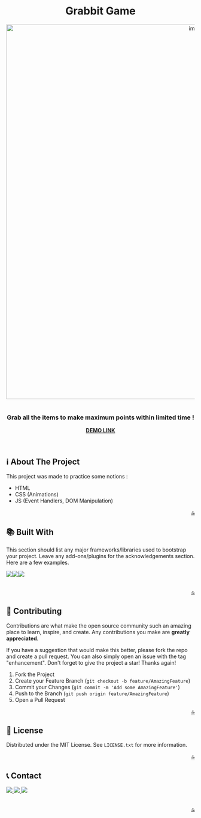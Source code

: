 <!-- TOP ANCHOR -->
<a name="top"></a>

<div align="center">
  <!-- PROJECT TITLE -->
  <h1 align="center">Grabbit Game</h1>
  
  <!-- PROJECT MOCKUP IMAGE -->
  <img style="margin-bottom:16px;" width="1001" alt="image" src="https://user-images.githubusercontent.com/108981645/200744252-d77279a9-efc3-4f26-b9a6-d64321f634f3.png">
 
  <p align="center"> 
    <h3>
    <!-- PROJECT SUBTITLE -->
      Grab all the items to make maximum points within limited time ! 
    </h3>
    <!-- PROJECT LINK -->
    <a href="https://grabbit-game.netlify.app/"><strong>DEMO LINK</strong></a>
  </p>
  <br />
</div>


<!-- ABOUT THE PROJECT -->
## ℹ️ About The Project

This project was made to practice some notions :
- HTML
- CSS (Animations)
- JS (Event Handlers, DOM Manipulation)

<p align="right"><a href="#top">🔝</a></p>

<!-- PROJECT STACK -->
## 📚 Built With

This section should list any major frameworks/libraries used to bootstrap your project. Leave any add-ons/plugins for the acknowledgements section. Here are a few examples.

<table>
  <tr>
    <img src="https://img.shields.io/badge/HTML5-E34F26?style=for-the-badge&logo=html5&logoColor=white" />
  </tr>
  <tr>
    <img src="https://img.shields.io/badge/CSS3-1572B6?style=for-the-badge&logo=css3&logoColor=white" />
  </tr>
    <tr>
    <img src="https://img.shields.io/badge/JavaScript-F7DF1E?style=for-the-badge&logo=javascript&logoColor=black" />
  </tr>
</table>

<p align="right"><a href="#top">🔝</a></p>

<!-- CONTRIBUTING -->
## 🤝 Contributing

Contributions are what make the open source community such an amazing place to learn, inspire, and create. Any contributions you make are **greatly appreciated**.

If you have a suggestion that would make this better, please fork the repo and create a pull request. You can also simply open an issue with the tag "enhancement".
Don't forget to give the project a star! Thanks again!

1. Fork the Project
2. Create your Feature Branch (`git checkout -b feature/AmazingFeature`)
3. Commit your Changes (`git commit -m 'Add some AmazingFeature'`)
4. Push to the Branch (`git push origin feature/AmazingFeature`)
5. Open a Pull Request

<p align="right"><a href="#top">🔝</a></p>


<!-- LICENSE -->
## 📄 License

Distributed under the MIT License. See `LICENSE.txt` for more information.

<p align="right"><a href="#top">🔝</a></p>


<!-- CONTACT -->
## 📞 Contact

<table>
  <tr>
    <a href="https://github.com/badelgeek" target="_blank">
      <img src="https://img.shields.io/badge/GitHub-100000?style=for-the-badge&logo=github&logoColor=white"/>
    </a>
  </tr>
  <tr>
    <a href="https://twitter.com/badelgeek" target="_blank">
        <img src="https://img.shields.io/badge/Twitter-1DA1F2?style=for-the-badge&logo=twitter&logoColor=white"/>
    </a>
  </tr>
  <tr>
    <a href="https://www.linkedin.com/in/abdelkarim-mehiaoui/" target="_blank">
       <img src="https://img.shields.io/badge/LinkedIn-0077B5?style=for-the-badge&logo=linkedin&logoColor=white"/>
    </a>
  </tr>
</table>
 
<p align="right"><a href="#top">🔝</a></p>
